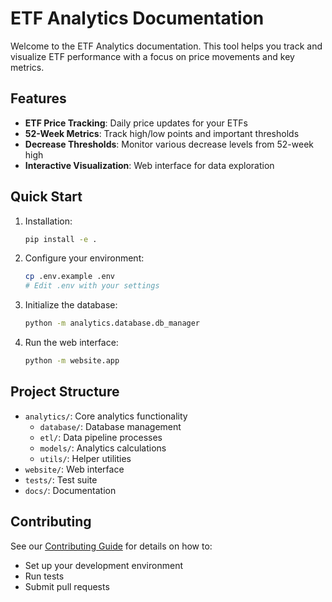 # ETF Analytics Documentation

Welcome to the ETF Analytics documentation. This tool helps you track and visualize ETF performance with a focus on price movements and key metrics.

## Features

- **ETF Price Tracking**: Daily price updates for your ETFs
- **52-Week Metrics**: Track high/low points and important thresholds
- **Decrease Thresholds**: Monitor various decrease levels from 52-week high
- **Interactive Visualization**: Web interface for data exploration

## Quick Start

1. Installation:
   ```bash
   pip install -e .
   ```

2. Configure your environment:
   ```bash
   cp .env.example .env
   # Edit .env with your settings
   ```

3. Initialize the database:
   ```bash
   python -m analytics.database.db_manager
   ```

4. Run the web interface:
   ```bash
   python -m website.app
   ```

## Project Structure

- `analytics/`: Core analytics functionality
  - `database/`: Database management
  - `etl/`: Data pipeline processes
  - `models/`: Analytics calculations
  - `utils/`: Helper utilities
- `website/`: Web interface
- `tests/`: Test suite
- `docs/`: Documentation

## Contributing

See our [Contributing Guide](development/contributing.md) for details on how to:
- Set up your development environment
- Run tests
- Submit pull requests